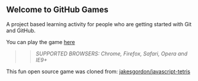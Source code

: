 ## Welcome to GitHub Games

A project based learning activity for people who are getting started with Git and GitHub.

You can play the game [here](https://manu4321.github.io/github-games/)

>> _*SUPPORTED BROWSERS*: Chrome, Firefox, Safari, Opera and IE9+_

This fun open source game was cloned from: [jakesgordon/javascript-tetris](https://github.com/jakesgordon/javascript-tetris)
